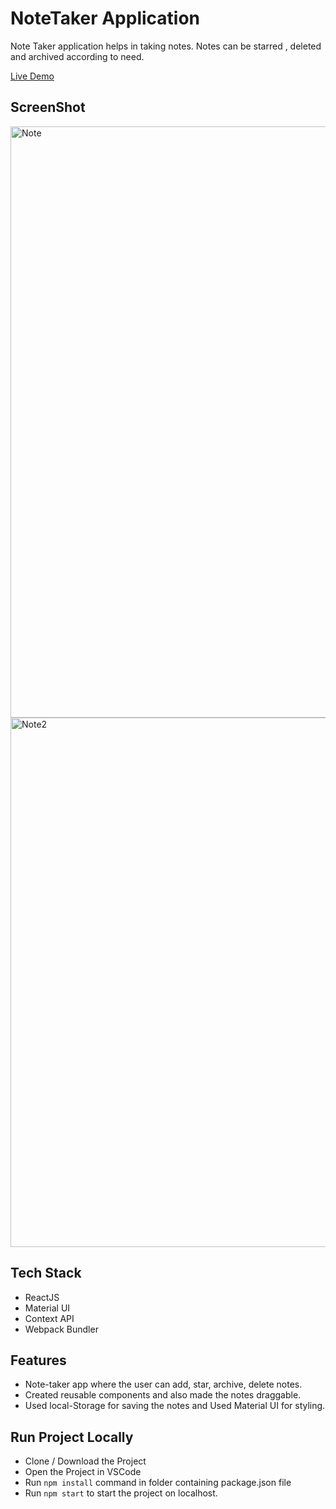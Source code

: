 # NoteTaker Application 
Note Taker application helps in taking notes. Notes can be starred , deleted and archived according to need. 

[Live Demo](https://todonotesmaking.netlify.app/)

## ScreenShot
<img width="946" alt="Note" src="https://github.com/Vivek563/Notes-taking/blob/main/screensort/1.jpg?raw=true">
<img width="847" alt="Note2" src="https://github.com/Vivek563/Notes-taking/blob/main/screensort/2.jpg?raw=true">

## Tech Stack 
- ReactJS 
- Material UI
- Context API 
- Webpack Bundler 

## Features 

- Note-taker app where the user can add, star, archive, delete notes.
- Created reusable components and also made the notes draggable.
- Used local-Storage for saving the notes and Used Material UI for styling.


## Run Project Locally 

- Clone / Download the Project 
- Open the Project in VSCode 
- Run `npm install` command in folder containing package.json file 
- Run `npm start` to start the project on localhost.
